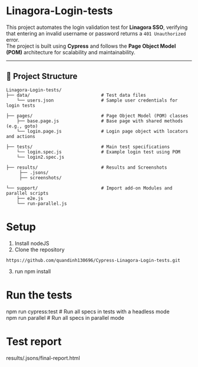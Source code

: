 # Linagora-Login-tests

This project automates the login validation test for **Linagora SSO**, verifying that entering an invalid username or password returns a `401 Unauthorized` error.  
The project is built using **Cypress** and follows the **Page Object Model (POM)** architecture for scalability and maintainability.

---

## 📂 Project Structure

```
Linagora-Login-tests/
├── data/                           # Test data files
    └── users.json                  # Sample user credentials for login tests

├── pages/                          # Page Object Model (POM) classes
    ├── base.page.js                # Base page with shared methods (e.g., goto)
    └── login.page.js               # Login page object with locators and actions

├── tests/                          # Main test specifications
    └── login.spec.js               # Example login test using POM
    └── login2.spec.js
    
├── results/                        # Results and Screenshots
     ├── .jsons/                    
     ├── screenshots/

└── support/                        # Import add-on Modules and parallel scripts
    ├── e2e.js
    └── run-parallel.js
```

# Setup
1. Install nodeJS
2. Clone the repository
```
https://github.com/quandinh130696/Cypress-Linagora-Login-tests.git
```
3. run npm install

# Run the tests
npm run cypress:test                # Run all specs in tests with a headless mode  
npm run parallel                    # Run all specs in parallel mode

# Test report
results/.jsons/final-report.html

